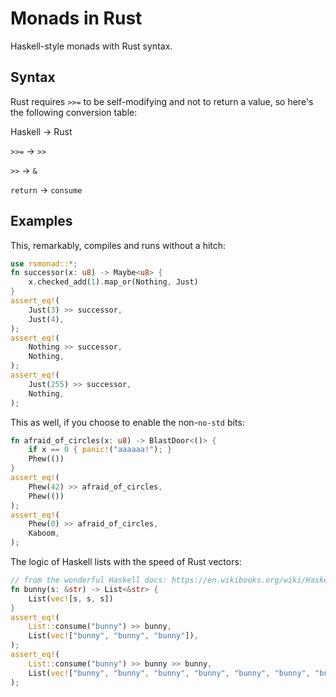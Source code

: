 # Monads in Rust

Haskell-style monads with Rust syntax.

## Syntax

Rust requires `>>=` to be self-modifying and not to return a value, so here's the following conversion table:

Haskell &rarr; Rust

`>>=` &rarr; `>>`

`>>` &rarr; `&`

`return` &rarr; `consume`

## Examples

This, remarkably, compiles and runs without a hitch:
```rust
use rsmonad::*;
fn successor(x: u8) -> Maybe<u8> {
    x.checked_add(1).map_or(Nothing, Just)
}
assert_eq!(
    Just(3) >> successor,
    Just(4),
);
assert_eq!(
    Nothing >> successor,
    Nothing,
);
assert_eq!(
    Just(255) >> successor,
    Nothing,
);
```

This as well, if you choose to enable the non-`no-std` bits:
```rust
fn afraid_of_circles(x: u8) -> BlastDoor<()> {
    if x == 0 { panic!("aaaaaa!"); }
    Phew(())
}
assert_eq!(
    Phew(42) >> afraid_of_circles,
    Phew(())
);
assert_eq!(
    Phew(0) >> afraid_of_circles,
    Kaboom,
);
```

The logic of Haskell lists with the speed of Rust vectors:
```rust
// from the wonderful Haskell docs: https://en.wikibooks.org/wiki/Haskell/Understanding_monads/List
fn bunny(s: &str) -> List<&str> {
    List(vec![s, s, s])
}
assert_eq!(
    List::consume("bunny") >> bunny,
    List(vec!["bunny", "bunny", "bunny"]),
);
assert_eq!(
    List::consume("bunny") >> bunny >> bunny,
    List(vec!["bunny", "bunny", "bunny", "bunny", "bunny", "bunny", "bunny", "bunny", "bunny"]),
);
```
